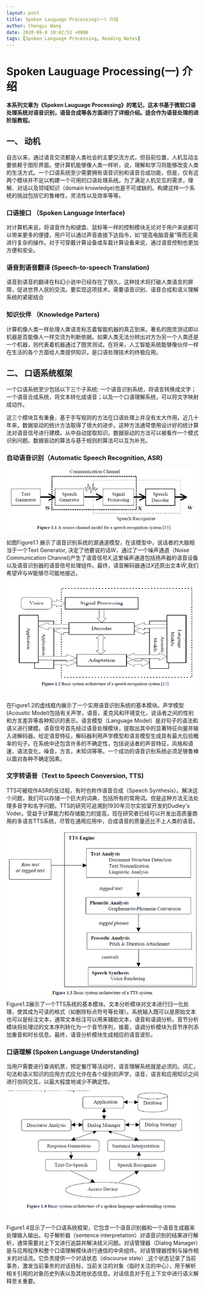 ```yaml
---
layout: post
title: Spoken Lauguage Processing(一) 介绍
author: Chengyi Wang
date: 2020-09-8 10:42:53 +0800
tags: [Spoken Language Processing, Reading Notes]
---
```

# Spoken Lauguage Processing(一) 介绍

**本系列文章为《Spoken Lauguage Processing》的笔记，这本书基于微软口语处理系统对语音识别，语音合成等各方面进行了详细介绍。适合作为语音处理的进阶版教程。**


## 一、 动机
自古以来，通过语言交流都是人类社会的主要交流方式，但目前位置，人机互动主要依赖于图形界面。使计算机能够像人类一样听，说，理解和学习将能够改变人类的生活方式。一个口语系统至少需要拥有语音识别和语音合成功能，但是，仅有这两个模块并不足以构建一个可用的口语处理系统。为了满足人机交互的需求，理解、对话以及领域知识（domain knowledge)也是不可或缺的。构建这样一个系统的挑战包括它的鲁棒性，灵活性以及效率等等。

### 口语接口 （Spoken Language Interface)
对计算机来说，将语音作为和键盘、鼠标等一样的控制模块无论对于用户来说都可以带来更多的便捷，用户可以通过声音直接下达指令，如“提高电脑音量”等而无需进行复杂的操作。对于可穿戴计算设备或车载计算设备来说，通过语音控制也更加方便和安全。

### 语音到语音翻译 (Speech-to-speech Translation)
语音到语音的翻译在科幻小说中已经存在了很久，这种技术将打破人类语言的屏障，促进世界人民的交流。要实现这项技术，需要语音识别、语音合成和语义理解系统的紧密结合

### 知识伙伴 （Knowledge Parters)
计算机像人类一样处理人类语言标志着智能机器的真正到来。著名的图灵测试即以机器是否能像人一样交流为判断依据。如果人类无法分辨出对方为另一个人类还是一个机器，则代表着机器通过了图灵测试。在将来，人工智能系统能够像伙伴一样在生活的各个方面给人类提供知识，是口语处理技术的终极应用。

## 二、 口语系统框架

一个口语系统至少包括以下三个子系统: 一个语音识别系统，将语言转换成文字；一个语音合成系统，将文本转化成语音；以及一个口语理解系统，可以将文字映射成动作。

这三个模块互有重叠，基于手写规则的方法在口语处理上并没有太大作用。近几十年来，数据驱动的统计方法取得了很大的进步。这种方法通常使用设计好的统计算法对语音信号进行建模。从中自动提取知识。数据驱动的方法可以被看作一个模式识别问题。数据驱动的算法与基于规则的算法可以互为补充。

### 自动语音识别（Automatic Speech Recognition, ASR)
![source-channel model](https://github.com/cywang97/cywang97.github.io/blob/master/_pics/figure1.1.PNG?raw=true "source-channel model")

如图Figure1.1 展示了语音识别系统的源通道模型，在该模型中，说话者的大脑相当于一个Text Generator, 决定了他要说的话$W$，通过了一个噪声通道（Noise Communication Channel)产生了语音信号$X$,这里噪声通道包括扬声器的语音设备以及语音识别器的语音信号处理组件。最终，语音解码器通过$X$还原出文本$\hat{W}$,我们希望$\hat{W}$与$W$能够尽可能地接近。

![figure1.2](https://github.com/cywang97/cywang97.github.io/blob/master/_pics/figure1.2.PNG?raw=true "figure1.2")

在Figure1.2的虚线框内展示了一个实用语音识别系统的基本模块。声学模型(Acoustic Model)包括有关声学，语音，麦克风和环境变化，说话者之间的性别和方言差异等各种知识的表示。语言模型（Language Model）是对句子的语法和语义进行建模。语音信号首先经过语音处理模块，提取出其中的显著特征向量并输入进解码器。给定语音特征，解码器利用声学模型和语言模型生成具有最大后验概率的句子。在系统中还包含许多的不确定性，包括说话者的声音特征，风格和语速，语法变化，噪音，方言，未知词等等。一个成功的语音识别系统必须足够鲁棒以面对各种不确定因素。
### 文字转语音（Text to Speech Conversion, TTS)
TTS可被视作ASR的反过程，有时也称作语音合成（Speech Synthesis）。解决这个问题，我们可以存储一个巨大的词典，包括所有的常用词。但是这种方法无法处理多音字和名字问题。TTS的研究可追溯到1930年贝尔实验室开发的Dudley's Voder。受益于计算能力和存储能力的提高，现在研究者已经可以开发出高质量商用的多语言TTS系统，尽管在通用应用中，合成语音的质量还比不上人类的语音。
![figure1.3](https://github.com/cywang97/cywang97.github.io/blob/master/_pics/figure1.3.PNG?raw=true "figure1.3")
Figure1.3展示了一个TTS系统的基本模块。文本分析模块对文本进行归一化处理，使其成为可读的格式（如删除标点符号等处理）。系统输入既可以是原始文本也可以是标注文本，通常文本标注可以用来辅助文本，语音和语调分析。音节分析模块将处理过的文本序列转化为一个音节序列，接着，语调分析模块为音节序列添加重音和时长信息。最终，语音分析模块生成相应的语音波形。

### 口语理解 (Spoken Language Understanding)
当用户需要进行查询机票，预定餐厅等活动时，语言理解系统就是必须的。词汇，句法和语义知识的应用方式应允许在各个级别的声学，语音，语言和应用知识之间进行协同交互，以最大程度地减少不确定性。

![figure1.4](https://github.com/cywang97/cywang97.github.io/blob/master/_pics/figure1.4.PNG?raw=true "figure1.4")

Figure1.4显示了一个口语系统框架，它包含一个语音识别器和一个语音生成器来处理输入输出。句子解析器（sentence interpretation）对语音识别的结果进行解析，通常需要对上下文进行追踪并解决歧义问题。对话管理器（Dialog Manager）是与应用程序和整个口语理解模块进行通信的中央组件。对话管理器控制与操作相关的对话流。它负责提供一个对话状态（discourse state）,这个状态记录了当前事务，激发当前事务的对话目标，当前关注的对象（临时关注的中心），用于解析相关引用的对象历史列表以及其他状态信息。对话信息对于在上下文中进行语义解释至关重要。
